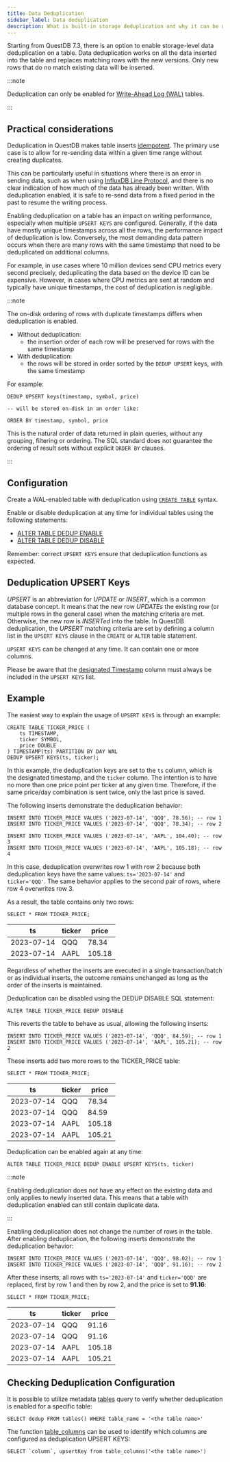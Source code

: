 ```yaml
---
title: Data Deduplication
sidebar_label: Data deduplication
description: What is built-in storage deduplication and why it can be useful.
---
```


Starting from QuestDB 7.3, there is an option to enable storage-level data
deduplication on a table. Data deduplication works on all the data inserted into
the table and replaces matching rows with the new versions. Only new rows that
do no match existing data will be inserted.

:::note

Deduplication can only be enabled for
[Write-Ahead Log (WAL)](/docs/concept/write-ahead-log) tables.

:::

## Practical considerations

Deduplication in QuestDB makes table inserts
[idempotent](https://en.wikipedia.org/wiki/Idempotence). The primary use case is
to allow for re-sending data within a given time range without creating
duplicates.

This can be particularly useful in situations where there is an error in sending
data, such as when using
[InfluxDB Line Protocol](/docs/reference/api/ilp/overview), and there is no
clear indication of how much of the data has already been written. With
deduplication enabled, it is safe to re-send data from a fixed period in the
past to resume the writing process.

Enabling deduplication on a table has an impact on writing performance,
especially when multiple `UPSERT KEYS` are configured. Generally, if the data
have mostly unique timestamps across all the rows, the performance impact of
deduplication is low. Conversely, the most demanding data pattern occurs when
there are many rows with the same timestamp that need to be deduplicated on
additional columns.

For example, in use cases where 10 million devices send CPU metrics every second
precisely, deduplicating the data based on the device ID can be expensive.
However, in cases where CPU metrics are sent at random and typically have unique
timestamps, the cost of deduplication is negligible.

:::note

The on-disk ordering of rows with duplicate timestamps differs when deduplication is enabled.

- Without deduplication:
    - the insertion order of each row will be preserved for rows with the same timestamp
- With deduplication:
    - the rows will be stored in order sorted by the `DEDUP UPSERT` keys, with the same timestamp

For example:

```questdb-sql
DEDUP UPSERT keys(timestamp, symbol, price)

-- will be stored on-disk in an order like:

ORDER BY timestamp, symbol, price
```

This is the natural order of data returned in plain queries, without any grouping, filtering or ordering. The SQL standard does not guarantee the ordering of result sets without explicit `ORDER BY` clauses.

:::

## Configuration

Create a WAL-enabled table with deduplication using
[`CREATE TABLE`](/docs/reference/sql/create-table/#deduplication) syntax.

Enable or disable deduplication at any time for individual tables using the
following statements:

- [ALTER TABLE DEDUP ENABLE ](/docs/reference/sql/alter-table-enable-deduplication)
- [ALTER TABLE DEDUP DISABLE](/docs/reference/sql/alter-table-disable-deduplication)

Remember: correct `UPSERT KEYS` ensure that deduplication functions as expected.

## Deduplication UPSERT Keys

_UPSERT_ is an abbreviation for _UPDATE_ or _INSERT_, which is a common database
concept. It means that the new row _UPDATEs_ the existing row (or multiple rows
in the general case) when the matching criteria are met. Otherwise, the new row
is _INSERTed_ into the table. In QuestDB deduplication, the _UPSERT_ matching
criteria are set by defining a column list in the `UPSERT KEYS` clause in the
`CREATE` or `ALTER` table statement.

`UPSERT KEYS` can be changed at any time. It can contain one or more columns.

Please be aware that the [designated Timestamp](/docs/concept/designated-timestamp)
column must always be included in the `UPSERT KEYS` list.


## Example

The easiest way to explain the usage of `UPSERT KEYS` is through an example:

```questdb-sql
CREATE TABLE TICKER_PRICE (
    ts TIMESTAMP,
    ticker SYMBOL,
    price DOUBLE
) TIMESTAMP(ts) PARTITION BY DAY WAL
DEDUP UPSERT KEYS(ts, ticker);
```

In this example, the deduplication keys are set to the `ts` column, which is the
designated timestamp, and the `ticker` column. The intention is to have no more
than one price point per ticker at any given time. Therefore, if the same
price/day combination is sent twice, only the last price is saved.

The following inserts demonstrate the deduplication behavior:

```questdb-sql
INSERT INTO TICKER_PRICE VALUES ('2023-07-14', 'QQQ', 78.56); -- row 1
INSERT INTO TICKER_PRICE VALUES ('2023-07-14', 'QQQ', 78.34); -- row 2

INSERT INTO TICKER_PRICE VALUES ('2023-07-14', 'AAPL', 104.40); -- row 3
INSERT INTO TICKER_PRICE VALUES ('2023-07-14', 'AAPL', 105.18); -- row 4
```

In this case, deduplication overwrites row 1 with row 2 because both
deduplication keys have the same values: `ts='2023-07-14'` and `ticker='QQQ'`.
The same behavior applies to the second pair of rows, where row 4 overwrites
row 3.

As a result, the table contains only two rows:

```questdb-sql
SELECT * FROM TICKER_PRICE;
```

| ts         | ticker | price  |
| ---------- | ------ | ------ |
| 2023-07-14 | QQQ    | 78.34  |
| 2023-07-14 | AAPL   | 105.18 |

Regardless of whether the inserts are executed in a single transaction/batch or
as individual inserts, the outcome remains unchanged as long as the order of the
inserts is maintained.

Deduplication can be disabled using the DEDUP DISABLE SQL statement:

```questdb-sql
ALTER TABLE TICKER_PRICE DEDUP DISABLE
```

This reverts the table to behave as usual, allowing the following inserts:

```questdb-sql
INSERT INTO TICKER_PRICE VALUES ('2023-07-14', 'QQQ', 84.59); -- row 1
INSERT INTO TICKER_PRICE VALUES ('2023-07-14', 'AAPL', 105.21); -- row 2
```

These inserts add two more rows to the TICKER_PRICE table:

```questdb-sql
SELECT * FROM TICKER_PRICE;
```

| ts         | ticker | price  |
| ---------- | ------ | ------ |
| 2023-07-14 | QQQ    | 78.34  |
| 2023-07-14 | QQQ    | 84.59  |
| 2023-07-14 | AAPL   | 105.18 |
| 2023-07-14 | AAPL   | 105.21 |

Deduplication can be enabled again at any time:

```questdb-sql
ALTER TABLE TICKER_PRICE DEDUP ENABLE UPSERT KEYS(ts, ticker)
```

:::note

Enabling deduplication does not have any effect on the existing data and only
applies to newly inserted data. This means that a table with deduplication
enabled can still contain duplicate data.

:::

Enabling deduplication does not change the number of rows in the table. After
enabling deduplication, the following inserts demonstrate the deduplication
behavior:

```questdb-sql
INSERT INTO TICKER_PRICE VALUES ('2023-07-14', 'QQQ', 98.02); -- row 1
INSERT INTO TICKER_PRICE VALUES ('2023-07-14', 'QQQ', 91.16); -- row 2
```

After these inserts, all rows with `ts='2023-07-14'` and `ticker='QQQ'` are
replaced, first by row 1 and then by row 2, and the price is set to **91.16**:

```questdb-sql
SELECT * FROM TICKER_PRICE;
```

| ts         | ticker | price  |
| ---------- | ------ | ------ |
| 2023-07-14 | QQQ    | 91.16  |
| 2023-07-14 | QQQ    | 91.16  |
| 2023-07-14 | AAPL   | 105.18 |
| 2023-07-14 | AAPL   | 105.21 |

## Checking Deduplication Configuration

It is possible to utilize metadata
[tables](/docs/reference/function/meta#tables) query to verify whether
deduplication is enabled for a specific table:

```questdb-sql
SELECT dedup FROM tables() WHERE table_name = '<the table name>'
```

The function [table_columns](/docs/reference/function/meta#table_columns) can be
used to identify which columns are configured as deduplication UPSERT KEYS:

```questdb-sql
SELECT `column`, upsertKey from table_columns('<the table name>')
```
